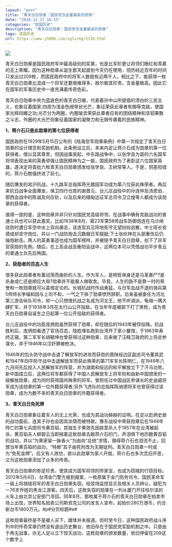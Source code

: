 ```yaml
---
layout: "post"
title: "青天白日勋章：国民党含金量最高的勋章"
date: "2018-12-17 16:15"
categories: "民国历史"
description: "青天白日勋章：国民党含金量最高的勋章"
tags: 民国历史
url: https://www.y5000.com/zgls/mg/2330.html
---
```






[![](https://img.y5000.com/uploads/allimg/160413/4-16041316024E59.jpg)](https://www.y5000.com)

青天白日勋章是国民政府军中最高级别的奖章，也是比军阶更让将领们眼红和羡慕的无上荣耀。因为这种勋章从诞生那天起直到今天仍在使用，但历经近百年的时间只发出过209枚，而国民政府中的将军人数就有近两千人。相比之下，能获得一枚青天白日勋章比混成一个将军还要艰难得多，故尔极其珍贵，含金量极高。因此它在国军的军事历史中一直充满着传奇色彩。

青天白日勋章中央为蓝底色的青天白日徽，代表着孙中山所提倡的清白的三民主义，也象征着国家;四周为浅金色绶带状光芒，象征荣获此章者有御辱克敌，使国家光辉四耀之功;光芒分为两圈，内圈喻含荣获此章者应有的团结精神和坚韧果敢之斗志，外圈的大光芒则象征着国家的凝聚力和无限传袭着的民族精神。

**1、蒋介石只是此勋章的第七位获得者**

国民政府在1929年5月15日公布的《陆海空军勋章条例》中第一次规定了青天白日勋章的设计理念和奖励机制。此条例设立后，本来内定让蒋介石成为勋章的第一位获得者，借以显其尊贵，但因战事突起，中东路战争中，以张学良为首的六名国军将领表现出来的英勇顽强让国民精神为之一振，国民政府为了表彰这六位国家英雄，遂决定将首批六枚青天白日勋章颁发给张学良、王树常等人。于是，阴差阳错的，蒋介石勉强挤进了前七。

随后爆发的淞沪抗战，十九路军总指挥蒋光鼐因军功成为第八位获此殊荣者。再后来抗日战争全面爆发，保卫四行仓库的谢晋元、台儿庄战役中的孙连仲及汤恩伯、鄂西会战中的陈诚及何应钦，以及后来的缅甸远征军总司令卫立煌等人都成为该勋章的获得者。

值得一提的是，这种勋章并非只针对国民党高级将领，在战事中确有克敌战功的普通士兵也可以获此嘉奖。比如1938年8月，第23军第58师战车防御炮连在乌沙闸驻防时遭日军空中水上双向袭击，该连官兵见阵地死守无望纷纷逃散，中士班长安德成却坚守炮位，并以一门战防炮击沉数艘日军舰艇;下士张纶林在头部重伤后仍操炮射击。两人的英勇事迹也成为国军榜样，并被授予青天白日勋章，创下了非军官获勋的先例。随后，在上高会战及衡阳会战中，这两位本可以凭借战功平步青云的普通士兵先后殉国。

**2、获勋者的百态人生**

很多获此勋章者有着动荡而曲折的人生。作为军人，是明哲保身还是马革裹尸?是杀身成仁还是顺应大局?勋章并不能替人做取舍。毕竟，人生的路不是靠一时的荣誉和一枚勋章就可以盖棺定论的。长城抗战时作战勇猛，与日军血战不退的骑兵第5师师长李福和因与上司不和，一气之下摔了勋章愤然辞职。后来虽被委任为河北第三游击纵队司令，却一心只想借抗战之名成为河北王，他不听调派，龟缩一隅大肆扩军，并于1938年3月在太行山公开投敌，在当年年底被部下打了黑枪，成为青天白日勋章自诞生之日起第一位公开投敌的获得者。

台儿庄战役中的功臣庞炳勋虽然获得了勋章，却在随后的1943年被俘投降。抗战胜利后，庞炳勋看透了官场百态，隐姓埋名跑到台湾开了家小餐馆，于1963年寿终正寝。第二军军长胡毓坤也曾获得过这种勋章，后来做了汪精卫政府的上将总参谋长，并于1946年以汉奸罪被枪决。

1946年的包头防守战中击退了解放军的进攻而获勋的晋陕绥边区副总司令董其武和1947年四平防守战中击退解放军而获此殊荣的第71军军长陈明仁，在1949年八九月间先后投入人民解放军的阵营，并为湖南和绥远的和平解放立下了汗马功劳。新中国成立后，这两位将军都获得了中国人民解放军上将军衔和由新中国颁发的一级解放勋章，成为同时获得国共殊荣的将军。曾担任过中国战区参谋长的史迪威将军成为该勋章的第一位外籍获得者;另外飞虎队的总指挥陈纳德将军也曾获得过该勋章，成为为数不多的青天白日勋章的外籍获得者。

**3、青天白日免死牌**

青天白日勋章象征着军人的无上光荣，也成为其战功赫赫的证明。在足以彪炳史册的战功面前，连其子孙也会因其余荫而被特赦。豫东战役中荣获勋章后在1948年阵亡的第七兵团司令黄百韬，其独生子黄效先因故意杀人于1957年在台湾被起诉，黄百韬夫人柳碧云当即揣着这枚勋章去敲蒋介石的门，声泪俱下地历数黄百韬的战功，并以“为黄家留一脉香火”为由向“总统”求情，搞得蒋介石也泪流不止，回想当年黄百韬的战功，“特赦”其子由死刑改为无期徒刑。青天白日勋章一时成为“免死金牌”。后又有人效仿，欲以此勋章为家人开脱，蒋介石也多次念旧开恩，又为这枚勋章添加了众多的传奇。

青天白日勋章的弥足珍贵，使其成为国军将领的传家宝，也成为窃贼的行窃目标。2012年5月4日，台湾金门警方接到报案，一枚原属于金门防务司令、国民革命军一级上将胡琏将军的青天白日勋章失窃。经现场监控显示及相关人员辨认，疑犯为一76岁乔姓的黑龙江游客。四天后，这枚失窃的勋章在一列从厦门开往哈尔滨的火车上由北京公安部门寻回。同年8月，那枚属于蒋介石的青天白日勋章在拍卖市场上出现，世界知名拍卖公司斯宾克公司的发言人宣布，起拍价280万港币，约合新台币1800万元。#p#分页标题#e#

这枚勋章最终是不是被人买下，媒体并未报道。但时至今日，这种国民政府战斗序列中的传奇奖章仍然没有退出历史舞台，依旧存在于国民党奖励机制之中。只是由于再无战事，亦无人足以立下惊天战功，这枚勋章的颁发数量，依旧停留在209这个数字上
